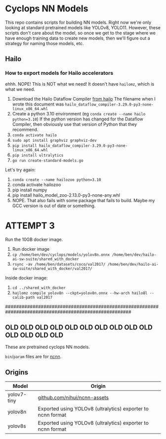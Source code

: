 # Cyclops NN Models

This repo contains scripts for building NN models. Right now we're only looking
at standard pretrained models like YOLOv8, YOLO11. However, these scripts don't
care about the model, so once we get to the stage where we have enough training
data to create new models, then we'll figure out a strategy for naming those
models, etc.

## Hailo

### How to export models for Hailo accelerators

ehhh. NOPE! This is NOT what we need! It doesn't have `hailomz`, which is what
we need.

1. Download the Hailo Dataflow Compiler
   [from hailo](https://hailo.ai/developer-zone/software-downloads/) The
   filename when I wrote this document was
   `hailo_dataflow_compiler-3.29.0-py3-none-linux_x86_64.whl`
2. Create a python 3.10 environment (eg `conda create --name hailo python=3.10`)
   If the python version has changed for the Dataflow Compiler, then obviously
   use that version of Python that they recommend.
3. `conda activate hailo`
4. `sudo apt install graphviz graphviz-dev`
5. `pip install hailo_dataflow_compiler-3.29.0-py3-none-linux_x86_64.whl`
6. `pip install ultralytics`
7. `go run create-standard-models.go`

Let's try again:

1. `conda create --name hailozoo python=3.10`
2. conda activate hailozoo
3. pip install numpy
4. pip install hailo_model_zoo-2.13.0-py3-none-any.whl
5. NOPE. That also fails with some package that fails to build. Maybe my GCC
   version is out of date or something.

# ATTEMPT 3

Run the 10GB docker image.

1. Run docker image
2. `cp /home/ben/dev/cyclops/models/yolov8n.onnx /home/ben/dev/hailo-ai-sw-suite/shared_with_docker`
3. `rsync -av /home/ben/datasets/coco/val2017/ /home/ben/dev/hailo-ai-sw-suite/shared_with_docker/val2017/`

Inside docker image:

1. `cd ../shared_with_docker`
2. `hailomz compile yolov8n --ckpt=yolov8n.onnx --hw-arch hailo8l --calib-path val2017`

######################################################################################################

## OLD OLD OLD OLD OLD OLD OLD OLD OLD OLD OLD OLD OLD OLD

These are pretrained cyclops NN models.

`bin`/`param` files are for [ncnn](https://github.com/Tencent/ncnn).

## Origins

| Model       | Origin                                                                                  |
| ----------- | --------------------------------------------------------------------------------------- |
| yolov7-tiny | [github.com/nihui/ncnn-assets](https://github.com/nihui/ncnn-assets/tree/master/models) |
| yolov8n     | Exported using YOLOv8 (ultralytics) exporter to ncnn format                             |
| yolov8s     | Exported using YOLOv8 (ultralytics) exporter to ncnn format                             |
